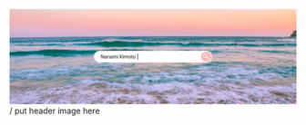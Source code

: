 
[![Nanami's GitHub Banner](./assets/header.png)](https://nanamikimoto.com)
/ put header image here
